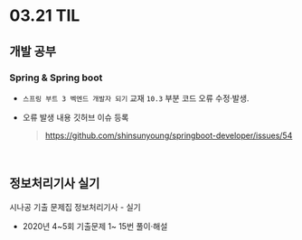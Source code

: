 <h1> 03.21 TIL </h1>

## 개발 공부
###  Spring & Spring boot
  - `스프링 부트 3 벡엔드 개발자 되기` 교재 `10.3` 부분 코드 오류 수정·발생.

  - 오류 발생 내용 깃허브 이슈 등록 
     > https://github.com/shinsunyoung/springboot-developer/issues/54

<br>

## 정보처리기사 실기

시나공 기출 문제집 정보처리기사 - 실기 
  - 2020년 4~5회 기출문제 1~ 15번 풀이·해설